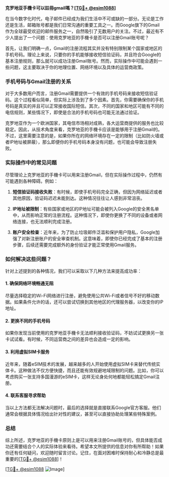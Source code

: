 **克罗地亚手機卡可以註冊gmail嗎？[[TG💪+ @esim1088](https://t.me/s/esim1088)]**

在当今数字化时代，电子邮件已经成为我们生活中不可或缺的一部分。无论是工作还是生活，邮箱账号都是我们日常沟通的重要工具之一。而Google旗下的Gmail作为全球最受欢迎的邮件服务之一，自然吸引了无数用户的关注。不过，最近有不少人提出了一个问题：使用克罗地亚的手機卡是否可以注册Gmail账号呢？

首先，让我们明确一点，Gmail的注册流程其实并没有特别限制某个国家或地区的手机号码。理论上来说，只要你的手机能够接收短信验证码，并且符合Google的基本注册规则，那么就可以成功注册Gmail账号。然而，实际操作中可能会遇到一些问题，这主要取决于你的地理位置、网络环境以及具体的运营商政策。

### 手机号码与Gmail注册的关系

对于大多数用户而言，注册Gmail需要提供一个有效的手机号码来接收短信验证码。这个过程看似简单，但实际上涉及到了多个因素。首先，你需要确保你的手机号码是真实的并且可以正常接收国际短信。其次，不同的国家和地区可能有不同的电信规则，某些情况下，即使是合法的手机号码也可能无法通过验证。

克罗地亚作为一个欧洲国家，其电信市场相对成熟，各大运营商提供的服务也比较稳定。因此，从技术角度来看，克罗地亚的手機卡应该是能够用于注册Gmail的。不过，这里需要注意的是，如果你所在的网络环境存在一定的限制（比如防火墙或者IP地址被屏蔽），那么即便你的手机号码本身没有问题，也可能会导致注册失败。

### 实际操作中的常见问题

尽管理论上克罗地亚的手機卡可以用来注册Gmail，但在实际操作过程中，仍然有可能遇到各种障碍。例如：

1. **短信验证码接收失败**：有时候，即使手机号码完全正确，但因为网络延迟或者其他原因，验证码迟迟未能到达。这种情况往往让人感到非常沮丧。
   
2. **IP地址被限制**：有些国家或地区的IP地址可能会被列入Google的安全黑名单中，从而影响正常的注册流程。这种情况下，即使你更换了不同的设备或者网络连接，也无法顺利完成注册。

3. **账户安全检查**：近年来，为了防止垃圾邮件泛滥和保护用户隐私，Google加强了对新注册账户的安全审查机制。这意味着，即使你已经完成了基本的注册步骤，后续还需要完成额外的身份验证才能正常使用Gmail服务。

### 如何解决这些问题？

针对上述提到的各种情况，我们可以采取以下几种方法来提高成功率：

#### 1. 确保网络环境畅通无阻
尽量选择稳定的Wi-Fi网络进行注册，避免使用公共Wi-Fi或者信号不好的移动数据。如果条件允许的话，还可以尝试切换到其他地区的代理服务器，以改变你的IP地址。

#### 2. 更换不同的手机号码
如果你发现当前使用的克罗地亚手機卡无法顺利接收验证码，不妨试试更换另一张卡试试看。有时候，不同运营商之间的差异也会造成一定的影响。

#### 3. 利用虚拟SIM卡服务
近年来，随着eSIM技术的发展，越来越多的人开始使用虚拟SIM卡来替代传统实体卡。这种做法不仅方便快捷，而且还能有效规避地域限制的问题。比如，你可以考虑购买一张支持多国漫游的eSIM卡，这样无论身处何地都能轻松搞定Gmail注册。

#### 4. 联系客服寻求帮助
当以上方法都无法解决问题时，最后的选择就是直接联系Google官方客服。他们通常会根据具体情况给出针对性的建议，甚至可以直接协助处理某些特殊案例。

### 总结

综上所述，克罗地亚的手機卡原则上是可以用来注册Gmail账号的，但具体能否成功还需要结合个人的实际体验来看待。希望本文所提供的信息对你有所帮助！如果你还有任何疑问，欢迎随时留言讨论。记住，在面对困难时保持耐心和冷静总是最重要的[[TG💪+ @esim1088](https://t.me/s/esim1088)]！

[[TG💪+ @esim1088](https://t.me/s/esim1088) ![Image](https://i.postimg.cc/4NQfJmqS/Snipaste-2025-05-13-00-14-12.png)]